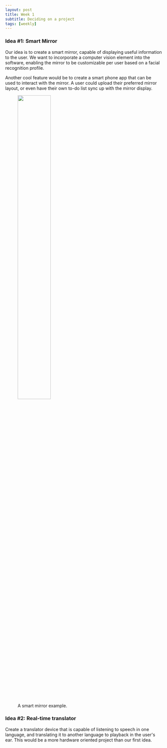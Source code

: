```yaml
---
layout: post
title: Week 1
subtitle: Deciding on a project
tags: [weekly]
---
```


### Idea #1: Smart Mirror
Our idea is to create a smart mirror, capable of displaying useful information to the user. We want to incorporate a computer vision element into the software, enabling the mirror to be customizable per user based on a facial recognition profile.

Another cool feature would be to create a smart phone app that can be used to interact with the mirror. A user could upload their preferred mirror layout, or even have their own to-do list sync up with the mirror display.

<figure>
	<img style="width: 50%; height: 50%" src="{{ '/img/smartmirror.jpg' | prepend: site.baseurl }}" alt=""> 
	<figcaption>A smart mirror example.</figcaption>
</figure>

### Idea #2: Real-time translator
Create a translator device that is capable of listening to speech in one language, and translating it to another language to playback in the user's ear. This would be a more hardware oriented project than our first idea. 




